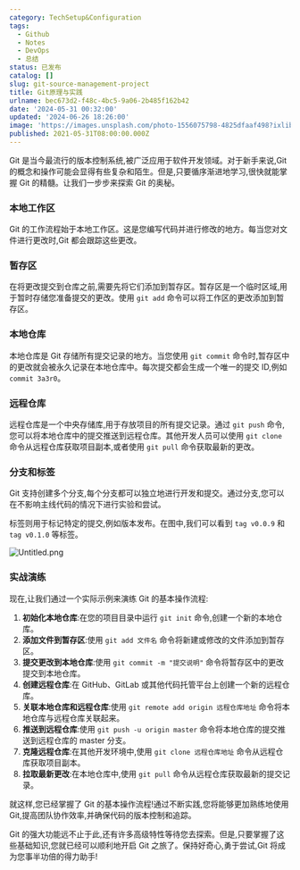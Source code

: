 ```yaml
---
category: TechSetup&Configuration
tags:
  - Github
  - Notes
  - DevOps
  - 总结
status: 已发布
catalog: []
slug: git-source-management-project
title: Git原理与实践
urlname: bec673d2-f48c-4bc5-9a06-2b485f162b42
date: '2024-05-31 00:32:00'
updated: '2024-06-26 18:26:00'
image: 'https://images.unsplash.com/photo-1556075798-4825dfaaf498?ixlib=rb-4.0.3&q=85&fm=jpg&crop=entropy&cs=srgb'
published: 2021-05-31T08:00:00.000Z
---
```


Git 是当今最流行的版本控制系统,被广泛应用于软件开发领域。对于新手来说,Git 的概念和操作可能会显得有些复杂和陌生。但是,只要循序渐进地学习,很快就能掌握 Git 的精髓。让我们一步步来探索 Git 的奥秘。


### 本地工作区


Git 的工作流程始于本地工作区。这是您编写代码并进行修改的地方。每当您对文件进行更改时,Git 都会跟踪这些更改。


### 暂存区


在将更改提交到仓库之前,需要先将它们添加到暂存区。暂存区是一个临时区域,用于暂时存储您准备提交的更改。使用 `git add` 命令可以将工作区的更改添加到暂存区。


### 本地仓库


本地仓库是 Git 存储所有提交记录的地方。当您使用 `git commit` 命令时,暂存区中的更改就会被永久记录在本地仓库中。每次提交都会生成一个唯一的提交 ID,例如 `commit 3a3r0`。


### 远程仓库


远程仓库是一个中央存储库,用于存放项目的所有提交记录。通过 `git push` 命令,您可以将本地仓库中的提交推送到远程仓库。其他开发人员可以使用 `git clone` 命令从远程仓库获取项目副本,或者使用 `git pull` 命令获取最新的更改。


### 分支和标签


Git 支持创建多个分支,每个分支都可以独立地进行开发和提交。通过分支,您可以在不影响主线代码的情况下进行实验和尝试。


标签则用于标记特定的提交,例如版本发布。在图中,我们可以看到 `tag v0.0.9` 和 `tag v0.1.0` 等标签。


![Untitled.png](https://prod-files-secure.s3.us-west-2.amazonaws.com/5d24fe63-e567-4804-86f9-9fdc62e13082/77b77e01-3aab-4add-bdbd-7f489727861d/Untitled.png?X-Amz-Algorithm=AWS4-HMAC-SHA256&X-Amz-Content-Sha256=UNSIGNED-PAYLOAD&X-Amz-Credential=ASIAZI2LB466X4K7BANM%2F20250221%2Fus-west-2%2Fs3%2Faws4_request&X-Amz-Date=20250221T213209Z&X-Amz-Expires=3600&X-Amz-Security-Token=IQoJb3JpZ2luX2VjELX%2F%2F%2F%2F%2F%2F%2F%2F%2F%2FwEaCXVzLXdlc3QtMiJIMEYCIQDJ4S56NxWjYRIE2o0jamG4%2BwZiiZASAEkHf4l0WLB3jQIhAMSTJjr41z9vdt3TowLW4rPLrorpm1EfATfelFLYFFR4KogECN7%2F%2F%2F%2F%2F%2F%2F%2F%2F%2FwEQABoMNjM3NDIzMTgzODA1Igzwt0phKcQsI98t%2BfEq3AMYBz0yBORx372EI9iBu2amJGu7A4ZVMQUV40NnfkwLd30iA%2BAuHbrKYc3UCFXJq38oRcfxSP6BWKXchbcnIzAH1e2Jxf%2Bw%2FZgj%2FgDVZw98Kddv9Ig5zru78rcS%2FFO%2B7%2Fti9t0K2yf3S6ZiJaOrPQ6nXq6k%2Fj5%2Bp8XGdq0S%2Fb%2B8sacx%2BCBr8x%2FeTlIhJYmLH8qBjNigqELtn%2BIhv6qraqM5NS123wQVASYBy9PFTpTwxG2%2Fg2hNoMCMGuzoXLrWWPKhpkm2%2FPJ%2FIE1Itvdaz3IeIXtTTBAXK%2BsBOF0ZdRHX3th2zki15BOkrULBpxbSeKf5JfWjZuzt8WhynCCKqVp2lowVXFzhLDrOjFBp8gimAVxufthIfjQe3buUl%2BNIjFuVT%2FsSwCmq1%2F2DEIaMK88Z%2FC1Bl3bwqB2AfjXuJQBINagC34bSLac0c9Slovq4sUdFJUaqnRk2MtW9DwUu7mMfPYIoLdv%2BqARedRdn6f%2FwqPLWG%2FUn2f3vDJfYPQ7lOeiI0V5%2FJZQQ8KLom9DMdn0orMG2%2FYLYi859L7DoyouH5nBt9XqAtTnPkaGcl0HDprZtUsYaWoCAJC9KyvBtpRZlD5ifkvFLRrTp6OsW0gGCByk0B3emFTqDHfnjPzDf1uO9BjqkAQ%2F5u7vUCn4Du0YkoStnyRvnIcnQ%2BxvpKnK2X3CCQqCLCeEdZ8WmrAfVfIIWV5oxqq9Rv2uG7YbooLmWtgAtkep%2FEeyGKA%2BA8GgZQhuD%2FheaAzrPal6BCGsG2%2B27Wb1O5Nug%2BY4Kdzd7t0wgZFXAnuil2rRKXj6Uv369AwqSbgrtUscwWicNEOROHEl%2B8RURBBSyfoQq4ghFLdyJxweKNwXq36D1&X-Amz-Signature=a5c1a1f47bafe2ef8a0319f27032a2c2fbf201349666894b94da356a2273e2a4&X-Amz-SignedHeaders=host&x-id=GetObject)


### 实战演练


现在,让我们通过一个实际示例来演练 Git 的基本操作流程:

1. **初始化本地仓库**:在您的项目目录中运行 `git init` 命令,创建一个新的本地仓库。
2. **添加文件到暂存区**:使用 `git add 文件名` 命令将新建或修改的文件添加到暂存区。
3. **提交更改到本地仓库**:使用 `git commit -m "提交说明"` 命令将暂存区中的更改提交到本地仓库。
4. **创建远程仓库**:在 GitHub、GitLab 或其他代码托管平台上创建一个新的远程仓库。
5. **关联本地仓库和远程仓库**:使用 `git remote add origin 远程仓库地址` 命令将本地仓库与远程仓库关联起来。
6. **推送到远程仓库**:使用 `git push -u origin master` 命令将本地仓库的提交推送到远程仓库的 master 分支。
7. **克隆远程仓库**:在其他开发环境中,使用 `git clone 远程仓库地址` 命令从远程仓库获取项目副本。
8. **拉取最新更改**:在本地仓库中,使用 `git pull` 命令从远程仓库获取最新的提交记录。

就这样,您已经掌握了 Git 的基本操作流程!通过不断实践,您将能够更加熟练地使用 Git,提高团队协作效率,并确保代码的版本控制和追踪。


Git 的强大功能远不止于此,还有许多高级特性等待您去探索。但是,只要掌握了这些基础知识,您就已经可以顺利地开启 Git 之旅了。保持好奇心,勇于尝试,Git 将成为您事半功倍的得力助手!

